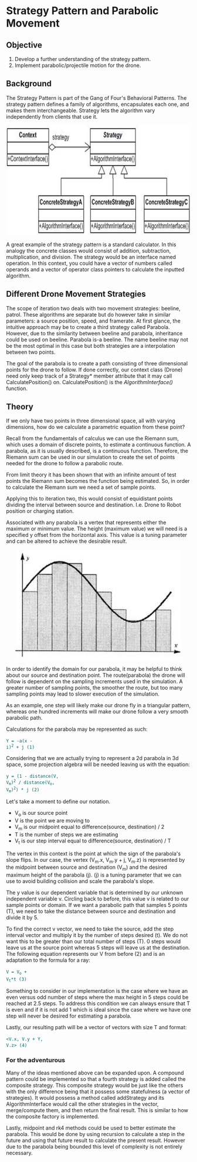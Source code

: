 # Strategy Pattern and Parabolic Movement

## Objective
1. Develop a further understanding of the strategy pattern.
2. Implement parabolic/projectile motion for the drone.

## Background

The Strategy Pattern is part of the Gang of Four's Behavioral Patterns. The strategy pattern defines a family of algorithms, encapsulates each one, and makes them interchangeable. Strategy lets the algorithm vary independently from clients that use it. 

<p align="center"> <img src="StrategyPattern.png" alt="github issues" class="shadow" style="height:300px;width:auto;border-radius:5px;1"></p>

A great example of the strategy pattern is a standard calculator. In this analogy the concrete classes would consist of addition, subtraction, multiplication, and division. The strategy would be an interface named operation. In this context, you could have a vector of numbers called operands and a vector of operator class pointers to calculate the inputted algorithm. 

## Different Drone Movement Strategies

The scope of iteration two deals with two movement strategies: beeline, patrol. These algorithms are separate but do however take in similar parameters: a source position, speed, and framerate. At first glance, the intuitive approach may be to create a third strategy called Parabola. However, due to the similarity between beeline and parabola, inheritance could be used on beeline. Parabola is-a beeline. The name beeline may not be the most optimal in this case but both strategies are a interpolation between two points.

The goal of the parabola is to create a path consisting of three dimensional points for the drone to follow.  If done correctly, our context class (Drone) need only keep track of a Strategy* member attribute that it may call CalculatePosition() on. CalculatePosition() is the <i>AlgorithmInterface()</i> function.

## Theory

If we only have two points in three dimensional space, all with varying dimensions, how do we calculate a parametric equation from these point? 

Recall from the fundamentals of calculus we can use the Riemann sum, which uses a domain of discrete points, to estimate a continuous function. A parabola, as it is usually described, is a continuous function. Therefore, the Riemann sum can be used in our simulation to create the set of points needed for the drone to follow a parabolic route.

From limit theory it has been shown that with an infinite amount of test points the Riemann sum becomes the function being estimated. So, in order to calculate the Riemann sum we need a set of sample points.

Applying this to iteration two, this would consist of equidistant points dividing the interval between source and destination. I.e. Drone to Robot position or charging station.

Associated with any parabola is a vertex that represents either the maximum or minimum value. The height (maximum value) we will need is a specified y offset from the horizontal axis. This value is a tuning parameter and can be altered to achieve the desirable result.

<p align="center"> <img src="RiemannSum.jpg" alt="github issues" class="shadow" style="height:300px;width:auto;border-radius:5px;1"></p>

In order to identify the domain for our parabola, it may be helpful to think about our source and destination point. The route(parabola) the drone will follow is dependent on the sampling increments used in the simulation. A greater number of sampling points, the smoother the route, but too many sampling points may lead to slower execution of the simulation.

As an example, one step will likely make our drone fly in a triangular pattern, whereas one hundred increments will make our drone follow a very smooth parabolic path.

Calculations for the parabola may be represented as such:

</pre><code style="width:100%;color:#006666;">Y = -a(x - i)<sup>2</sup> + j (1)</code></pre>

Considering that we are actually trying to represent a 2d parabola in 3d space, some projection algebra will be needed leaving us with the equation:

</pre><code style="width:100%;color:#006666;">y = (1 - distance(V, V<sub>m</sub>)<sup>2</sup> / distance(V<sub>o</sub>, V<sub>m</sub>)<sup>2</sup>) * j (2)</code></pre>

Let's take a moment to define our notation. 
<ul>
    <li>V<sub>o</sub> is our source point</li>
    <li>V is the point we are moving to</li>
    <li>V<sub>m</sub> is our midpoint equal to difference(source, destination) / 2</li>
    <li>T is the number of steps we are estimating</li>
    <li>V<sub>t</sub> is our step interval equal to difference(source, destination) / T</li>
</ul>

The vertex in this context is the point at which the sign of the parabola's slope flips.
In our case, the vertex (V<sub>m</sub>.x, V<sub>m</sub>.y + j, V<sub>m</sub>.z) is represented by the midpoint between source and destination (V<sub>m</sub>) and the desired maximum height of the parabola (j). (j) is a tuning parameter that we can use to avoid building collision and scale the parabola's slope.

The y value is our dependent variable that is determined by our unknown independent variable v. Circling back to before, this value v is related to our sample points or domain. If we want a parabolic path that samples 5 points (T), we need to take the distance between source and destination and divide it by 5. 

To find the correct v vector, we need to take the source, add the step interval vector and multiply it by the number of steps desired (t). We do not want this to be greater than our total number of steps (T). 0 steps would leave us at the source point whereas 5 steps will leave us at the destination. The following equation represents our V from before (2) and is an adaptation to the formula for a ray:

</pre><code style="width:100%;color:#006666;">V = V<sub>o</sub> + V<sub>t</sub>*t (3)</code></pre>

Something to consider in our implementation is the case where we have an even versus odd number of steps where the max height in 5 steps could be reached at 2.5 steps. To address this condition we can always ensure that T is even and if it is not add 1 which is ideal since the case where we have one step will never be desired for estimating a parabola.

Lastly, our resulting path will be a vector of vectors with size T and format:

</pre><code style="width:100%;color:#006666;"><V.x, V.y + Y, V.z> (4)</code></pre>

### For the adventurous

Many of the ideas mentioned above can be expanded upon. A compound pattern could be implemented so that a fourth strategy is added called the composite strategy. This composite strategy would be just like the others with the only difference being that it possess some statefulness (a vector of strategies). It would possess a method called addStrategy and its AlgorithmInterface would call the other strategies in the vector, merge/compute them, and then return the final result. This is similar to how the composite factory is implemented.

Lastly, midpoint and rk4 methods could be used to better estimate the parabola. This would be done by using recursion to calculate a step in the future and using that future result to calculate the present result. However due to the parabola being bounded this level of complexity is not entirely necessary.
